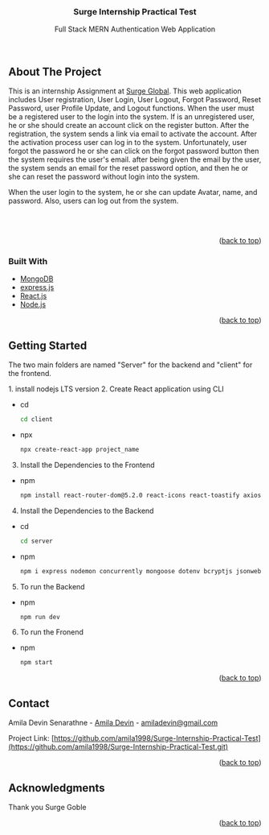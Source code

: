 <div id="top"></div>
<br />
<div align="center">
  <h3 align="center">Surge Internship Practical Test</h3>

  <p align="center">
    Full Stack MERN Authentication Web Application
    <br />
    <br />
    <br />
     
</div>

<!-- ABOUT THE PROJECT -->
## About The Project
This is an internship Assignment at [Surge Global](https://surge.global/).
This web application includes User registration, User Login, User Logout, Forgot Password, Reset Password, user Profile Update, and Logout functions.
When the user must be a registered user to the login into the system. If is an unregistered user, he or she should create an account click on the register button. After the registration, the system sends a link via email to activate the account. After the activation process user can log in to the system. Unfortunately, user forgot the password he or she can click on the forgot password button then the system requires the user's email. after being given the email by the user, the system sends an email for the reset password option, and then he or she can reset the password without login into the system. 

When the user login to the system, he or she can update Avatar, name, and password. Also, users can log out from the system.

<br /><br />
<p align="right">(<a href="#top">back to top</a>)</p>



### Built With

* [MongoDB](https://www.mongodb.com/)
* [express.js](https://expressjs.com/)
* [React.js](https://reactjs.org/)
* [Node.js](https://nodejs.org/)

<p align="right">(<a href="#top">back to top</a>)</p>



<!-- GETTING STARTED -->
## Getting Started
<p>The two main folders are named "Server" for the backend and "client" for the frontend.<br/>
 </p>
1. install nodejs LTS version
2. Create React application using CLI
   
* cd
    ```sh
    cd client
    ```
* npx
    ```sh
    npx create-react-app project_name
    ```
3. Install the Dependencies to the Frontend

 * npm
    ```sh
    npm install react-router-dom@5.2.0 react-icons react-toastify axios
    ```

4. Install the Dependencies to the Backend

* cd
    ```sh
    cd server
    ```
* npm
    ```sh
    npm i express nodemon concurrently mongoose dotenv bcryptjs jsonwebtoken nodemailer googleapis cookie-parser multer cloudinary
    ```
5. To run the Backend

* npm
    ```sh
    npm run dev
    ```
    
6. To run the Fronend

* npm
    ```sh
    npm start
    ```

<p align="right">(<a href="#top">back to top</a>)</p>


<!-- CONTACT -->
## Contact

Amila Devin Senarathne - [Amila Devin](https://www.linkedin.com/in/amila-devin-37811b83/) - amiladevin@gmail.com

Project Link: [https://github.com/amila1998/Surge-Internship-Practical-Test](https://github.com/amila1998/Surge-Internship-Practical-Test.git)

<p align="right">(<a href="#top">back to top</a>)</p>



<!-- ACKNOWLEDGMENTS -->
## Acknowledgments

Thank you Surge Goble
<p align="right">(<a href="#top">back to top</a>)</p>
